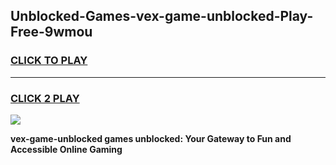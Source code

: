 
## Unblocked-Games-vex-game-unblocked-Play-Free-9wmou
<h3>
<a href="https://premium76.site?title=vex-game-unblocked&ref=18A1">CLICK TO PLAY</a></h3>
<hr>

<h3>
<a href="https://premium76.site?title=vex-game-unblocked&ref=18A1">CLICK 2 PLAY</a>
  
</h3>

<a href="https://premium76.site?title=vex-game-unblocked&ref=18A1"><img src="https://clearcache.store/games.png"></a>


**vex-game-unblocked games unblocked: Your Gateway to Fun and Accessible Online Gaming**
